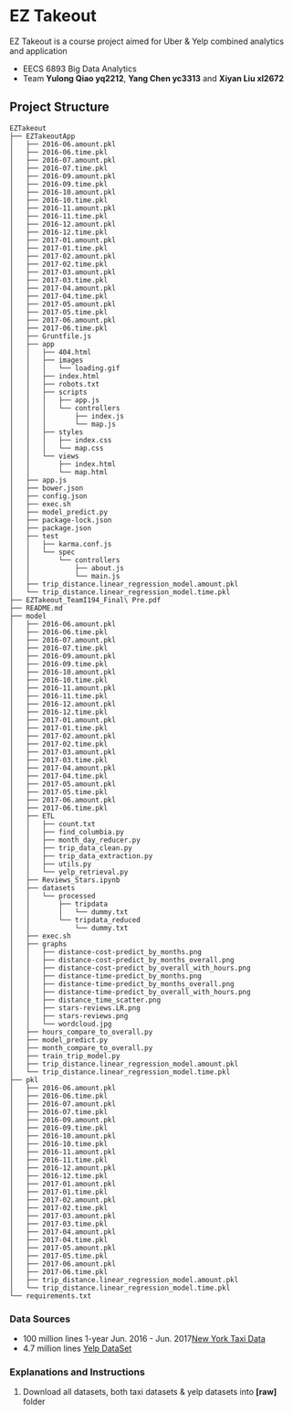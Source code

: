 # EZ Takeout

EZ Takeout is a course project aimed for Uber & Yelp combined analytics and application
  - EECS 6893 Big Data Analytics
  - Team **Yulong Qiao yq2212**, **Yang Chen yc3313** and **Xiyan Liu xl2672**

## Project Structure

    EZTakeout
    ├── EZTakeoutApp
    │   ├── 2016-06.amount.pkl
    │   ├── 2016-06.time.pkl
    │   ├── 2016-07.amount.pkl
    │   ├── 2016-07.time.pkl
    │   ├── 2016-09.amount.pkl
    │   ├── 2016-09.time.pkl
    │   ├── 2016-10.amount.pkl
    │   ├── 2016-10.time.pkl
    │   ├── 2016-11.amount.pkl
    │   ├── 2016-11.time.pkl
    │   ├── 2016-12.amount.pkl
    │   ├── 2016-12.time.pkl
    │   ├── 2017-01.amount.pkl
    │   ├── 2017-01.time.pkl
    │   ├── 2017-02.amount.pkl
    │   ├── 2017-02.time.pkl
    │   ├── 2017-03.amount.pkl
    │   ├── 2017-03.time.pkl
    │   ├── 2017-04.amount.pkl
    │   ├── 2017-04.time.pkl
    │   ├── 2017-05.amount.pkl
    │   ├── 2017-05.time.pkl
    │   ├── 2017-06.amount.pkl
    │   ├── 2017-06.time.pkl
    │   ├── Gruntfile.js
    │   ├── app
    │   │   ├── 404.html
    │   │   ├── images
    │   │   │   └── loading.gif
    │   │   ├── index.html
    │   │   ├── robots.txt
    │   │   ├── scripts
    │   │   │   ├── app.js
    │   │   │   └── controllers
    │   │   │       ├── index.js
    │   │   │       └── map.js
    │   │   ├── styles
    │   │   │   ├── index.css
    │   │   │   └── map.css
    │   │   └── views
    │   │       ├── index.html
    │   │       └── map.html
    │   ├── app.js
    │   ├── bower.json
    │   ├── config.json
    │   ├── exec.sh
    │   ├── model_predict.py
    │   ├── package-lock.json
    │   ├── package.json
    │   ├── test
    │   │   ├── karma.conf.js
    │   │   └── spec
    │   │       └── controllers
    │   │           ├── about.js
    │   │           └── main.js
    │   ├── trip_distance.linear_regression_model.amount.pkl
    │   └── trip_distance.linear_regression_model.time.pkl
    ├── EZTakeout_TeamI194_Final\ Pre.pdf
    ├── README.md
    ├── model
    │   ├── 2016-06.amount.pkl
    │   ├── 2016-06.time.pkl
    │   ├── 2016-07.amount.pkl
    │   ├── 2016-07.time.pkl
    │   ├── 2016-09.amount.pkl
    │   ├── 2016-09.time.pkl
    │   ├── 2016-10.amount.pkl
    │   ├── 2016-10.time.pkl
    │   ├── 2016-11.amount.pkl
    │   ├── 2016-11.time.pkl
    │   ├── 2016-12.amount.pkl
    │   ├── 2016-12.time.pkl
    │   ├── 2017-01.amount.pkl
    │   ├── 2017-01.time.pkl
    │   ├── 2017-02.amount.pkl
    │   ├── 2017-02.time.pkl
    │   ├── 2017-03.amount.pkl
    │   ├── 2017-03.time.pkl
    │   ├── 2017-04.amount.pkl
    │   ├── 2017-04.time.pkl
    │   ├── 2017-05.amount.pkl
    │   ├── 2017-05.time.pkl
    │   ├── 2017-06.amount.pkl
    │   ├── 2017-06.time.pkl
    │   ├── ETL
    │   │   ├── count.txt
    │   │   ├── find_columbia.py
    │   │   ├── month_day_reducer.py
    │   │   ├── trip_data_clean.py
    │   │   ├── trip_data_extraction.py
    │   │   ├── utils.py
    │   │   └── yelp_retrieval.py
    │   ├── Reviews_Stars.ipynb
    │   ├── datasets
    │   │   └── processed
    │   │       ├── tripdata
    │   │       │   └── dummy.txt
    │   │       └── tripdata_reduced
    │   │           └── dummy.txt
    │   ├── exec.sh
    │   ├── graphs
    │   │   ├── distance-cost-predict_by_months.png
    │   │   ├── distance-cost-predict_by_months_overall.png
    │   │   ├── distance-cost-predict_by_overall_with_hours.png
    │   │   ├── distance-time-predict_by_months.png
    │   │   ├── distance-time-predict_by_months_overall.png
    │   │   ├── distance-time-predict_by_overall_with_hours.png
    │   │   ├── distance_time_scatter.png
    │   │   ├── stars-reviews.LR.png
    │   │   ├── stars-reviews.png
    │   │   └── wordcloud.jpg
    │   ├── hours_compare_to_overall.py
    │   ├── model_predict.py
    │   ├── month_compare_to_overall.py
    │   ├── train_trip_model.py
    │   ├── trip_distance.linear_regression_model.amount.pkl
    │   └── trip_distance.linear_regression_model.time.pkl
    ├── pkl
    │   ├── 2016-06.amount.pkl
    │   ├── 2016-06.time.pkl
    │   ├── 2016-07.amount.pkl
    │   ├── 2016-07.time.pkl
    │   ├── 2016-09.amount.pkl
    │   ├── 2016-09.time.pkl
    │   ├── 2016-10.amount.pkl
    │   ├── 2016-10.time.pkl
    │   ├── 2016-11.amount.pkl
    │   ├── 2016-11.time.pkl
    │   ├── 2016-12.amount.pkl
    │   ├── 2016-12.time.pkl
    │   ├── 2017-01.amount.pkl
    │   ├── 2017-01.time.pkl
    │   ├── 2017-02.amount.pkl
    │   ├── 2017-02.time.pkl
    │   ├── 2017-03.amount.pkl
    │   ├── 2017-03.time.pkl
    │   ├── 2017-04.amount.pkl
    │   ├── 2017-04.time.pkl
    │   ├── 2017-05.amount.pkl
    │   ├── 2017-05.time.pkl
    │   ├── 2017-06.amount.pkl
    │   ├── 2017-06.time.pkl
    │   ├── trip_distance.linear_regression_model.amount.pkl
    │   └── trip_distance.linear_regression_model.time.pkl
    └── requirements.txt


### Data Sources

 - 100 million lines 1-year Jun. 2016 - Jun. 2017[New York Taxi Data]
 - 4.7 million lines [Yelp DataSet]

### Explanations and Instructions

1. Download all datasets, both taxi datasets & yelp datasets into **[raw]** folder

[New York Taxi Data]:<http://www.nyc.gov/html/tlc/html/about/trip_record_data.shtml>
[Yelp DataSet]:<https://www.yelp.com/dataset/challenge>